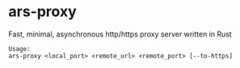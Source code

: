 # ars-proxy
Fast, minimal, asynchronous http/https proxy server written in Rust

```
Usage:
ars-proxy <local_port> <remote_url> <remote_port> [--to-https]
```